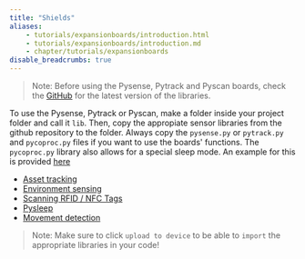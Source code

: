 ```yaml
---
title: "Shields"
aliases:
    - tutorials/expansionboards/introduction.html
    - tutorials/expansionboards/introduction.md
    - chapter/tutorials/expansionboards
disable_breadcrumbs: true
---
```


>Note: Before using the Pysense, Pytrack and Pyscan boards, check the [GitHub](https://github.com/pycom/pycom-libraries) for the latest version of the libraries.

To use the Pysense, Pytrack or Pyscan, make a folder inside your project folder and call it `lib`. Then, copy the appropiate sensor libraries from the github repository to the folder. Always copy the `pysense.py` or `pytrack.py` and `pycoproc.py` files if you want to use the boards' functions. The `pycoproc.py` library also allows for a special sleep mode. An example for this is provided [here](sleep/)

* [Asset tracking](tracking/)
* [Environment sensing](sensing/)
* [Scanning RFID / NFC Tags](scanning/)
* [Pysleep](sleep/)
* [Movement detection](/accelerometer/)




>Note: Make sure to click `upload to device` to be able to `import` the appropriate libraries in your code!
